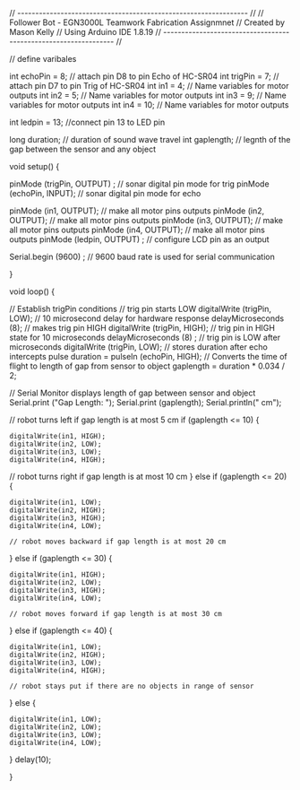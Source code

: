 
// ---------------------------------------------------------------- // 
// Follower Bot - EGN3000L Teamwork Fabrication Assignmnet
// Created by Mason Kelly
// Using Arduino IDE 1.8.19
// ---------------------------------------------------------------- // 

// define varibales

int echoPin = 8; // attach pin D8 to pin Echo of HC-SR04
int trigPin = 7; // attach pin D7 to pin Trig of HC-SR04
int in1 = 4; // Name variables for motor outputs
int in2 = 5; // Name variables for motor outputs
int in3 = 9; // Name variables for motor outputs
int in4 = 10; // Name variables for motor outputs

int ledpin = 13; //connect pin 13 to LED pin

long duration; // duration of sound wave travel
int gaplength; // legnth of the gap between the sensor and any object

void setup() {

  pinMode (trigPin, OUTPUT) ; // sonar digital pin mode for trig
  pinMode (echoPin, INPUT); // sonar digital pin mode for echo
  
  pinMode (in1, OUTPUT); // make all motor pins outputs
  pinMode (in2, OUTPUT); // make all motor pins outputs
  pinMode (in3, OUTPUT); // make all motor pins outputs
  pinMode (in4, OUTPUT); // make all motor pins outputs
  pinMode (ledpin, OUTPUT) ; // configure LCD pin as an output

  Serial.begin (9600) ; // 9600 baud rate is used for serial communication

  
}


void loop() {
  

  // Establish trigPin conditions
  // trig pin starts LOW
  digitalWrite (trigPin, LOW);
  // 10 microsecond delay for hardware response
  delayMicroseconds (8); 
  // makes trig pin HIGH
  digitalWrite (trigPin, HIGH);
  // trig pin in HIGH state for 10 microseconds
  delayMicroseconds (8) ; 
  // trig pin is LOW after  microseconds
  digitalWrite (trigPin, LOW); 
  // stores duration after echo intercepts pulse
  duration = pulseIn (echoPin, HIGH); 
  // Converts the time of flight to length of gap from sensor to object
  gaplength = duration * 0.034 / 2; 

  // Serial Monitor displays length of gap between sensor and object
  Serial.print ("Gap Length: ");
  Serial.print (gaplength);
  Serial.println(" cm");
  
  // robot turns left if gap length is at most 5 cm
  if (gaplength <= 10) {

    digitalWrite(in1, HIGH);
    digitalWrite(in2, LOW);
    digitalWrite(in3, LOW);
    digitalWrite(in4, HIGH);
    
  // robot turns right if gap length is at most 10 cm
  } else if (gaplength <= 20) {

    digitalWrite(in1, LOW);
    digitalWrite(in2, HIGH);
    digitalWrite(in3, HIGH);
    digitalWrite(in4, LOW);

    // robot moves backward if gap length is at most 20 cm
  } else if (gaplength <= 30) {

    digitalWrite(in1, HIGH);
    digitalWrite(in2, LOW);
    digitalWrite(in3, HIGH);
    digitalWrite(in4, LOW);

    // robot moves forward if gap length is at most 30 cm
  } else if (gaplength <= 40) {

    digitalWrite(in1, LOW);
    digitalWrite(in2, HIGH);
    digitalWrite(in3, LOW);
    digitalWrite(in4, HIGH);

    // robot stays put if there are no objects in range of sensor
  } else {

    digitalWrite(in1, LOW);
    digitalWrite(in2, LOW);
    digitalWrite(in3, LOW);
    digitalWrite(in4, LOW);

    
  }
  delay(10);
  
}
